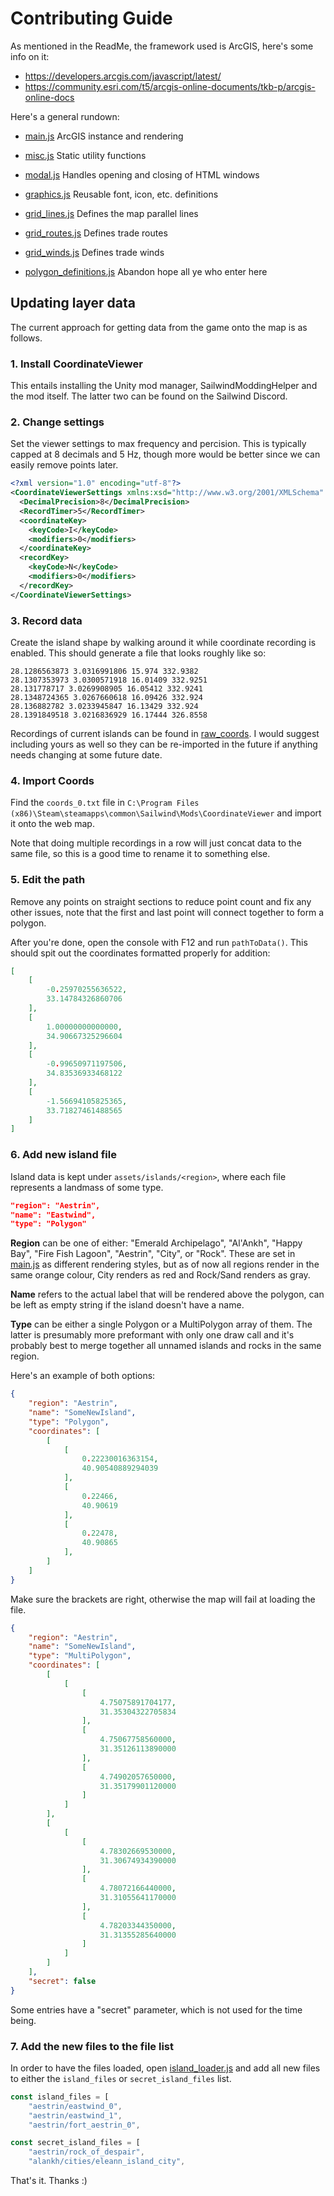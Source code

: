# Contributing Guide

As mentioned in the ReadMe, the framework used is ArcGIS, here's some info on it:
- https://developers.arcgis.com/javascript/latest/ 
- https://community.esri.com/t5/arcgis-online-documents/tkb-p/arcgis-online-docs

Here's a general rundown:

- [main.js](js/main.js) ArcGIS instance and rendering

- [misc.js](js/misc.js) Static utility functions

- [modal.js](js/modal.js) Handles opening and closing of HTML windows

- [graphics.js](js/graphics.js) Reusable font, icon, etc. definitions

- [grid_lines.js](js/grid_lines.js) Defines the map parallel lines

- [grid_routes.js](js/grid_routes.js) Defines trade routes

- [grid_winds.js](js/grid_winds.js) Defines trade winds

- [polygon_definitions.js](js/polygon_definitions.js) Abandon hope all ye who enter here


## Updating layer data

The current approach for getting data from the game onto the map is as follows.

### 1. Install CoordinateViewer

This entails installing the Unity mod manager, SailwindModdingHelper and the mod itself. The latter two can be found on the Sailwind Discord.

### 2. Change settings

Set the viewer settings to max frequency and percision. This is typically capped at 8 decimals and 5 Hz, though more would be better since we can easily remove points later.

```xml
<?xml version="1.0" encoding="utf-8"?>
<CoordinateViewerSettings xmlns:xsd="http://www.w3.org/2001/XMLSchema" xmlns:xsi="http://www.w3.org/2001/XMLSchema-instance">
  <DecimalPrecision>8</DecimalPrecision>
  <RecordTimer>5</RecordTimer>
  <coordinateKey>
    <keyCode>I</keyCode>
    <modifiers>0</modifiers>
  </coordinateKey>
  <recordKey>
    <keyCode>N</keyCode>
    <modifiers>0</modifiers>
  </recordKey>
</CoordinateViewerSettings>
```

### 3. Record data

Create the island shape by walking around it while coordinate recording is enabled. This should generate a file that looks roughly like so:

```
28.1286563873 3.0316991806 15.974 332.9382
28.1307353973 3.0300571918 16.01409 332.9251
28.131778717 3.0269908905 16.05412 332.9241
28.1348724365 3.0267660618 16.09426 332.924
28.136882782 3.0233945847 16.13429 332.924
28.1391849518 3.0216836929 16.17444 326.8558
```

Recordings of current islands can be found in [raw_coords](raw_coords). I would suggest including yours as well so they can be re-imported in the future if anything needs changing at some future date.

### 4. Import Coords

Find the `coords_0.txt` file in `C:\Program Files (x86)\Steam\steamapps\common\Sailwind\Mods\CoordinateViewer` and import it onto the web map. 

Note that doing multiple recordings in a row will just concat data to the same file, so this is a good time to rename it to something else.

###  5. Edit the path

Remove any points on straight sections to reduce point count and fix any other issues, note that the first and last point will connect together to form a polygon.

After you're done, open the console with F12 and run `pathToData()`. This should spit out the coordinates formatted properly for addition:

```json
[
    [
        -0.25970255636522,
        33.14784326860706
    ],
    [
        1.00000000000000,
        34.90667325296604
    ],
    [
        -0.99650971197506,
        34.83536933468122
    ],
    [
        -1.56694105825365,
        33.71827461488565
    ]
]
```

### 6. Add new island file

Island data is kept under `assets/islands/<region>`, where each file represents a landmass of some type.

```json
"region": "Aestrin",
"name": "Eastwind",
"type": "Polygon"
```

**Region** can be one of either: "Emerald Archipelago", "Al'Ankh", "Happy Bay", "Fire Fish Lagoon", "Aestrin", "City", or "Rock". These are set in [main.js](/js/main.js) as different rendering styles, but as of now all regions render in the same orange colour, City renders as red and Rock/Sand renders as gray.

**Name** refers to the actual label that will be rendered above the polygon, can be left as empty string if the island doesn't have a name.

**Type** can be either a single Polygon or a MultiPolygon array of them. The latter is presumably more preformant with only one draw call and it's probably best to merge together all unnamed islands and rocks in the same region.

Here's an example of both options:

```json
{
    "region": "Aestrin",
    "name": "SomeNewIsland",
    "type": "Polygon",
    "coordinates": [
        [
            [
                0.22230016363154,
                40.90540889294039
            ],
            [
                0.22466,
                40.90619
            ],
            [
                0.22478,
                40.90865
            ],
        ]
    ]
}

```

Make sure the brackets are right, otherwise the map will fail at loading the file.

```json
{
    "region": "Aestrin",
    "name": "SomeNewIsland",
    "type": "MultiPolygon",
    "coordinates": [
        [
            [
                [
                    4.75075891704177,
                    31.35304322705834
                ],
                [
                    4.75067758560000,
                    31.35126113890000
                ],
                [
                    4.74902057650000,
                    31.35179901120000
                ]
            ]
        ],
        [
            [
                [
                    4.78302669530000,
                    31.30674934390000
                ],
                [
                    4.78072166440000,
                    31.31055641170000
                ],
                [
                    4.78203344350000,
                    31.31355285640000
                ]
            ]
        ]
    ],
    "secret": false
}
```

Some entries have a "secret" parameter, which is not used for the time being.

### 7. Add the new files to the file list

In order to have the files loaded, open [island_loader.js](js/island_loader.js) and add all new files to either the `island_files` or `secret_island_files` list. 
```js
const island_files = [
    "aestrin/eastwind_0",
    "aestrin/eastwind_1",
    "aestrin/fort_aestrin_0",
```
```js
const secret_island_files = [
    "aestrin/rock_of_despair",
    "alankh/cities/eleann_island_city",
```
That's it. Thanks :)
